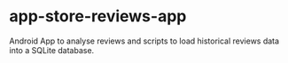 # app-store-reviews-app
Android App to analyse reviews and scripts to load historical reviews data into a SQLite database.
